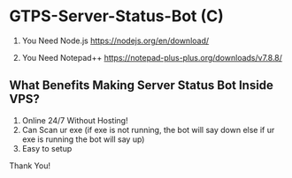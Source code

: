 # GTPS-Server-Status-Bot (C)
1. You Need Node.js https://nodejs.org/en/download/

2. You Need Notepad++ https://notepad-plus-plus.org/downloads/v7.8.8/

## What Benefits Making Server Status Bot Inside VPS?
 1. Online 24/7 Without Hosting!
 2. Can Scan ur exe (if exe is not running, the bot will say down else if ur exe is running the bot will say up)
 3. Easy to setup

Thank You!
